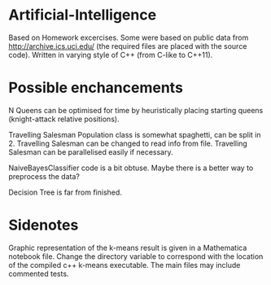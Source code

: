 # Artificial-Intelligence

Based on Homework excercises. Some were based on public data from http://archive.ics.uci.edu/ (the required files are placed with the source code).
Written in varying style of C++ (from C-like to C++11).

# Possible enchancements
N Queens can be optimised for time by heuristically placing starting queens (knight-attack relative positions).

Travelling Salesman Population class is somewhat spaghetti, can be split in 2.
Travelling Salesman can be changed to read info from file.
Travelling Salesman can be parallelised easily if necessary.

NaiveBayesClassifier code is a bit obtuse. Maybe there is a better way to preprocess the data?

Decision Tree is far from finished. 

# Sidenotes
Graphic representation of the k-means result is given in a Mathematica notebook file. Change the directory variable to correspond with the location of the compiled c++ k-means executable.
The main files may include commented tests.
